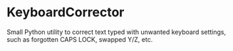 # KeyboardCorrector
Small Python utility to correct text typed with unwanted keyboard settings, such as forgotten CAPS LOCK, swapped Y/Z, etc. 
